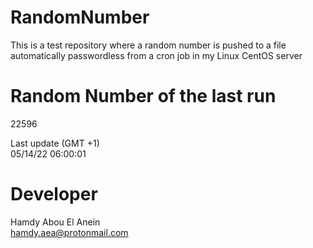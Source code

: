 # RandomNumber    
This is a test repository where a random number is pushed to a file automatically passwordless from a cron job in my Linux CentOS server    
# Random Number of the last run   
22596
      
Last update (GMT +1)    
05/14/22 06:00:01
# Developer    
Hamdy Abou El Anein   
hamdy.aea@protonmail.com
